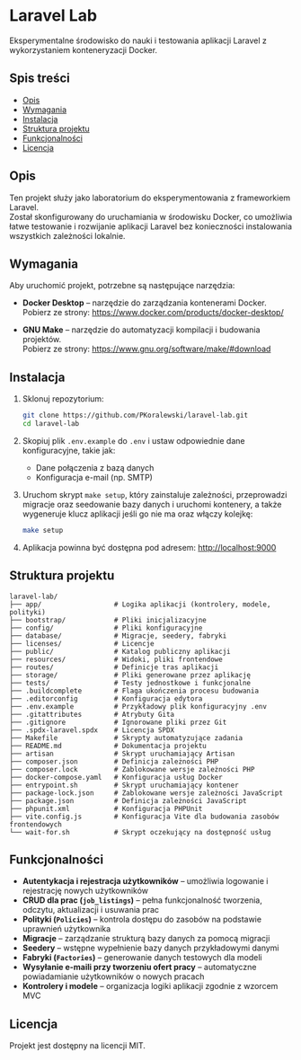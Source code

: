 # Laravel Lab

Eksperymentalne środowisko do nauki i testowania aplikacji Laravel z wykorzystaniem konteneryzacji Docker.

## Spis treści

- [Opis](#opis)
- [Wymagania](#wymagania)
- [Instalacja](#instalacja)
- [Struktura projektu](#struktura-projektu)
- [Funkcjonalności](#funkcjonalności)
- [Licencja](#licencja)

## Opis

Ten projekt służy jako laboratorium do eksperymentowania z frameworkiem Laravel.  
Został skonfigurowany do uruchamiania w środowisku Docker, co umożliwia łatwe testowanie i rozwijanie aplikacji Laravel bez konieczności instalowania wszystkich zależności lokalnie.

## Wymagania

Aby uruchomić projekt, potrzebne są następujące narzędzia:

- **Docker Desktop** – narzędzie do zarządzania kontenerami Docker.  
  Pobierz ze strony: https://www.docker.com/products/docker-desktop/

- **GNU Make** – narzędzie do automatyzacji kompilacji i budowania projektów.  
  Pobierz ze strony: https://www.gnu.org/software/make/#download


## Instalacja

1. Sklonuj repozytorium:

   ```bash
   git clone https://github.com/PKoralewski/laravel-lab.git
   cd laravel-lab
   ```

2. Skopiuj plik `.env.example` do `.env` i ustaw odpowiednie dane konfiguracyjne, takie jak:
   - Dane połączenia z bazą danych
   - Konfiguracja e-mail (np. SMTP)

3. Uruchom skrypt `make setup`, który zainstaluje zależności, przeprowadzi migracje oraz seedowanie bazy danych i uruchomi kontenery, a także wygeneruje klucz aplikacji jeśli go nie ma oraz włączy kolejkę:

   ```bash
   make setup
   ```


4. Aplikacja powinna być dostępna pod adresem: [http://localhost:9000](http://localhost:9000)

## Struktura projektu

```
laravel-lab/
├── app/                  # Logika aplikacji (kontrolery, modele, polityki)
├── bootstrap/            # Pliki inicjalizacyjne
├── config/               # Pliki konfiguracyjne
├── database/             # Migracje, seedery, fabryki
├── licenses/             # Licencje
├── public/               # Katalog publiczny aplikacji
├── resources/            # Widoki, pliki frontendowe
├── routes/               # Definicje tras aplikacji
├── storage/              # Pliki generowane przez aplikację
├── tests/                # Testy jednostkowe i funkcjonalne
├── .buildcomplete        # Flaga ukończenia procesu budowania
├── .editorconfig         # Konfiguracja edytora
├── .env.example          # Przykładowy plik konfiguracyjny .env
├── .gitattributes        # Atrybuty Gita
├── .gitignore            # Ignorowane pliki przez Git
├── .spdx-laravel.spdx    # Licencja SPDX
├── Makefile              # Skrypty automatyzujące zadania
├── README.md             # Dokumentacja projektu
├── artisan               # Skrypt uruchamiający Artisan
├── composer.json         # Definicja zależności PHP
├── composer.lock         # Zablokowane wersje zależności PHP
├── docker-compose.yaml   # Konfiguracja usług Docker
├── entrypoint.sh         # Skrypt uruchamiający kontener
├── package-lock.json     # Zablokowane wersje zależności JavaScript
├── package.json          # Definicja zależności JavaScript
├── phpunit.xml           # Konfiguracja PHPUnit
├── vite.config.js        # Konfiguracja Vite dla budowania zasobów frontendowych
└── wait-for.sh           # Skrypt oczekujący na dostępność usług
```

## Funkcjonalności

- **Autentykacja i rejestracja użytkowników** – umożliwia logowanie i rejestrację nowych użytkowników  
- **CRUD dla prac (`job_listings`)** – pełna funkcjonalność tworzenia, odczytu, aktualizacji i usuwania prac 
- **Polityki (`Policies`)** – kontrola dostępu do zasobów na podstawie uprawnień użytkownika  
- **Migracje** – zarządzanie strukturą bazy danych za pomocą migracji  
- **Seedery** – wstępne wypełnienie bazy danych przykładowymi danymi  
- **Fabryki (`Factories`)** – generowanie danych testowych dla modeli  
- **Wysyłanie e-maili przy tworzeniu ofert pracy** – automatyczne powiadamianie użytkowników o nowych pracach
- **Kontrolery i modele** – organizacja logiki aplikacji zgodnie z wzorcem MVC  

## Licencja

Projekt jest dostępny na licencji MIT.